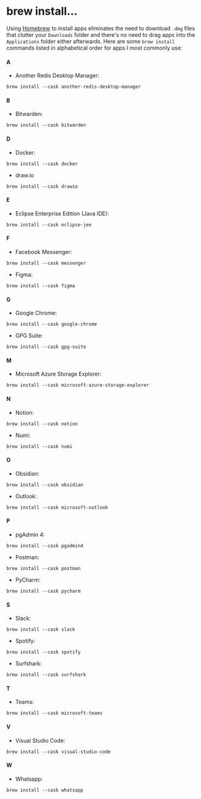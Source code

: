 # brew install...
Using [Homebrew](https://brew.sh/) to install apps eliminates the need to download  `.dmg` files that clutter your `Downloads` folder and there's no need to drag apps into the `Applications` folder either afterwards. Here are some `brew install` commands listed in alphabetical order for apps I most commonly use:
#### A
- Another Redis Desktop Manager: 
```
brew install --cask another-redis-desktop-manager
```
#### B
- Bitwarden: 
```
brew install --cask bitwarden
```
#### D
- Docker: 
```
brew install --cask docker
```
- draw.io
```
brew install --cask drawio
```
#### E
- Eclipse Enterprise Edition (Java IDE): 
```
brew install --cask eclipse-jee
```
#### F
- Facebook Messenger: 
```
brew install --cask messenger
```
- Figma: 
```
brew install --cask figma
```
#### G
- Google Chrome: 
```
brew install --cask google-chrome
```
- GPG Suite: 
```
brew install --cask gpg-suite
```
#### M
- Microsoft Azure Storage Explorer:
```
brew install --cask microsoft-azure-storage-explorer
```
#### N
- Notion: 
```
brew install --cask notion
```
- Numi: 
```
brew install --cask numi
```
#### O
- Obsidian: 
```
brew install --cask obsidian
```
- Outlook: 
```
brew install --cask microsoft-outlook
```
#### P
- pgAdmin 4:
```
brew install --cask pgadmin4
```
- Postman: 
```
brew install --cask postman
```
- PyCharm: 
```
brew install --cask pycharm
```
#### S
- Slack: 
```
brew install --cask slack
```
- Spotify: 
```
brew install --cask spotify
```
- Surfshark: 
```
brew install --cask surfshark
```
#### T
- Teams: 
```
brew install --cask microsoft-teams
```
#### V
- Visual Studio Code: 
```
brew install --cask visual-studio-code
```
#### W
- Whatsapp: 
```
brew install --cask whatsapp
```